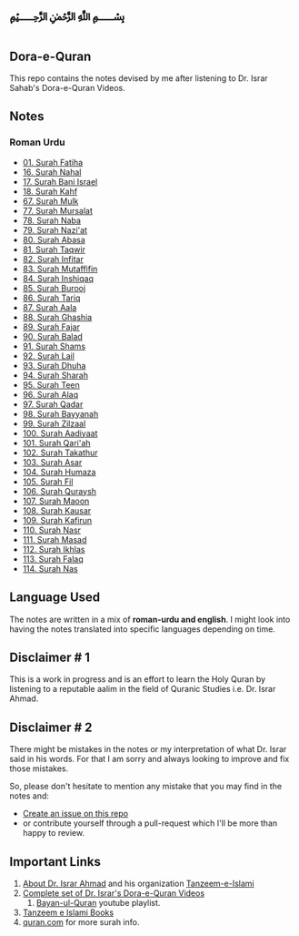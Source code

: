 # ﷽

## Dora-e-Quran

This repo contains the notes devised by me after listening to Dr. Israr Sahab's Dora-e-Quran Videos.

## Notes

### Roman Urdu

- [01. Surah Fatiha](notes/roman-urdu/01_Surah_Fatiha.md)
- [16. Surah Nahal](notes/roman-urdu/16_Surah_Nahal.md)
- [17. Surah Bani Israel](notes/roman-urdu/17_Surah_Bani_Israel.md)
- [18. Surah Kahf](notes/roman-urdu/18_Surah_Kahf.md)
- [67. Surah Mulk](notes/roman-urdu/67_Surah_Mulk.md)
- [77. Surah Mursalat](notes/roman-urdu/77_Surah_Mursalat.md)
- [78. Surah Naba](notes/roman-urdu/78_Surah_Naba.md)
- [79. Surah Nazi'at](notes/roman-urdu/79_Surah_Nazi'at.md)
- [80. Surah Abasa](notes/roman-urdu/80_Surah_Abasa.md)
- [81. Surah Taqwir](notes/roman-urdu/81_Surah_Taqwir.md)
- [82. Surah Infitar](notes/roman-urdu/82_Surah_Infitar.md)
- [83. Surah Mutaffifin](notes/roman-urdu/83_Surah_Mutaffifin.md)
- [84. Surah Inshiqaq](notes/roman-urdu/84_Surah_Inshiqaq.md)
- [85. Surah Burooj](notes/roman-urdu/85_Surah_Burooj.md)
- [86. Surah Tariq](notes/roman-urdu/86_Surah_Tariq.md)
- [87. Surah Aala](notes/roman-urdu/87_Surah_Aala.md)
- [88. Surah Ghashia](notes/roman-urdu/88_Surah_Ghashia.md)
- [89. Surah Fajar](notes/roman-urdu/89_Surah_Fajar.md)
- [90. Surah Balad](notes/roman-urdu/90_Surah_Balad.md)
- [91. Surah Shams](notes/roman-urdu/91_Surah_Shams.md)
- [92. Surah Lail](notes/roman-urdu/92_Surah_Lail.md)
- [93. Surah Dhuha](notes/roman-urdu/93_Surah_Dhuha.md)
- [94. Surah Sharah](notes/roman-urdu/94_Surah_Sharah.md)
- [95. Surah Teen](notes/roman-urdu/95_Surah_Teen.md)
- [96. Surah Alaq](notes/roman-urdu/96_Surah_Alaq.md)
- [97. Surah Qadar](notes/roman-urdu/97_Surah_Qadar.md)
- [98. Surah Bayyanah](notes/roman-urdu/98_Surah_Bayyanah.md)
- [99. Surah Zilzaal](notes/roman-urdu/99_Surah_Zilzaal.md)
- [100. Surah Aadiyaat](notes/roman-urdu/100_Surah_Aadiyaat.md)
- [101. Surah Qari'ah](notes/roman-urdu/101_Surah_Qari'ah.md)
- [102. Surah Takathur](notes/roman-urdu/102_Surah_Takathur.md)
- [103. Surah Asar](notes/roman-urdu/103_Surah_Asar.md)
- [104. Surah Humaza](notes/roman-urdu/104_Surah_Humaza.md)
- [105. Surah Fil](notes/roman-urdu/105_Surah_Fil.md)
- [106. Surah Quraysh](notes/roman-urdu/106_Surah_Quraysh.md)
- [107. Surah Maoon](notes/roman-urdu/107_Surah_Maoon.md)
- [108. Surah Kausar](notes/roman-urdu/108_Surah_Kausar.md)
- [109. Surah Kafirun](notes/roman-urdu/109_Surah_Kafirun.md)
- [110. Surah Nasr](notes/roman-urdu/110_Surah_Nasr.md)
- [111. Surah Masad](notes/roman-urdu/111_Surah_Masad.md)
- [112. Surah Ikhlas](notes/roman-urdu/112_Surah_Ikhlas.md)
- [113. Surah Falaq](notes/roman-urdu/113_Surah_Falaq.md)
- [114. Surah Nas](notes/roman-urdu/114_Surah_Nas.md)

## Language Used

The notes are written in a mix of **roman-urdu and english**.
I might look into having the notes translated into specific languages depending on time.

## Disclaimer # 1

This is a work in progress and is an effort to learn the Holy Quran by listening to a reputable aalim in the field of Quranic Studies i.e. Dr. Israr Ahmad.

## Disclaimer # 2

There might be mistakes in the notes or my interpretation of what Dr. Israr said in his words. For that I am sorry and always looking to improve and fix those mistakes.

So, please don't hesitate to mention any mistake that you may find in the notes and:

- [Create an issue on this repo](https://github.com/miankhalid/dora-e-quran/issues)
- or contribute yourself through a pull-request which I'll be more than happy to review.

## Important Links

1. [About Dr. Israr Ahmad](https://en.wikipedia.org/wiki/Israr_Ahmed) and his organization [Tanzeem-e-Islami](https://tanzeem.org/)
2. [Complete set of Dr. Israr's Dora-e-Quran Videos](http://tanzeem.info/?tabid=62&ViewTypeID=C&MediaTypeID=2&MediaDetailID=103)
   1. [Bayan-ul-Quran](https://www.youtube.com/playlist?list=PL401F34AC84CC5851) youtube playlist.
3. [Tanzeem e Islami Books](http://204.12.241.218/videos/tanzeem/videos/BOOKS/)
4. [quran.com](https://quran.com/) for more surah info.
